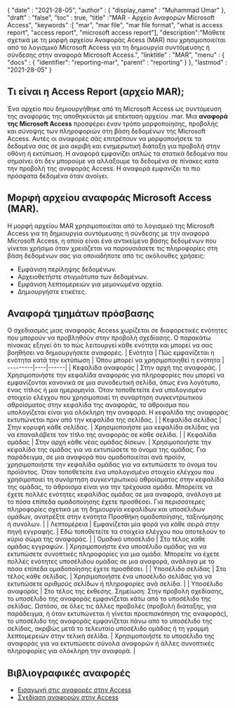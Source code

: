 {
  "date" : "2021-28-05",
  "author" : {
    "display_name" : "Muhammad Umar"
},
  "draft" : "false",
  "toc" : true,
  "title" :"MAR - Αρχείο Αναφορών Microsoft Access",
  "keywords" :[ "mar", "mar file", "mar file format", "what is access report", "access report", "microsoft access report"],
  "description":"Μάθετε σχετικά με τη μορφή αρχείου Αναφοράς Acess (MAR) που χρησιμοποιείται από το λογισμικό Microsoft Access για τη δημιουργία συντόμευσης ή σύνδεσης στην αναφορά Microsoft Access.",
  "linktitle" : "MAR",
  "menu" : {
    "docs" : {
    "identifier": "reporting-mar",
      "parent" : "reporting"
}
},
  "lastmod" : "2021-28-05"
}

## Τι είναι η Access Report (αρχείο MAR); ##
Ένα αρχείο που δημιουργήθηκε από τη Microsoft Access ως συντόμευση της αναφοράς της αποθηκεύεται με επέκταση αρχείου .mar. Μια **αναφορά της Microsoft Access** προσφέρει έναν τρόπο μορφοποίησης, προβολής και σύνοψης των πληροφοριών στη βάση δεδομένων της Microsoft Access. Αυτές οι αναφορές σάς επιτρέπουν να μορφοποιήσετε τα δεδομένα σας σε μια ακριβή και ενημερωτική διάταξη για προβολή στην οθόνη ή εκτύπωση. Η αναφορά εμφανίζει απλώς τα στατικά δεδομένα που σημαίνει ότι δεν μπορούμε να αλλάξουμε τα δεδομένα σε πίνακες κατά την προβολή της αναφοράς Access. Η αναφορά εμφανίζει τα πιο πρόσφατα δεδομένα όταν ανοίγει.

## Μορφή αρχείου αναφοράς Microsoft Access (MAR).

Η μορφή αρχείου MAR χρησιμοποιείται από το λογισμικό της Microsoft Access για τη δημιουργία συντόμευσης ή σύνδεσης με την αναφορά Microsoft Access, η οποία είναι ένα αντικείμενο βάσης δεδομένων που γίνεται χρήσιμο όταν χρειάζεται να παρουσιάσετε τις πληροφορίες στη βάση δεδομένων σας για οποιαδήποτε από τις ακόλουθες χρήσεις:

- Εμφάνιση περίληψης δεδομένων.
- Αρχειοθετήστε στιγμιότυπα των δεδομένων.
- Εμφάνιση λεπτομερειών για μεμονωμένα αρχεία.
- Δημιουργήστε ετικέτες.

## Αναφορά τμημάτων πρόσβασης
Ο σχεδιασμός μιας αναφοράς Access χωρίζεται σε διαφορετικές ενότητες που μπορούν να προβληθούν στην προβολή σχεδίασης. Ο παρακάτω πίνακας εξηγεί ότι το πώς λειτουργεί κάθε ενότητα και μπορεί να σας βοηθήσει να δημιουργήσετε αναφορές.
| Ενότητα | Πώς εμφανίζεται η ενότητα κατά την εκτύπωση | Όπου μπορεί να χρησιμοποιηθεί η ενότητα |
---------|----|------|
| Κεφαλίδα αναφοράς | Στην αρχή της αναφοράς. | Χρησιμοποιήστε την κεφαλίδα αναφοράς για πληροφορίες που μπορεί να εμφανίζονται κανονικά σε μια συνοδευτική σελίδα, όπως ένα λογότυπο, ένας τίτλος ή μια ημερομηνία. Όταν τοποθετείτε ένα υπολογισμένο στοιχείο ελέγχου που χρησιμοποιεί τη συνάρτηση συγκεντρωτικού αθροίσματος στην κεφαλίδα της αναφοράς, το άθροισμα που υπολογίζεται είναι για ολόκληρη την αναφορά. Η κεφαλίδα της αναφοράς εκτυπώνεται πριν από την κεφαλίδα της σελίδας. |
| Κεφαλίδα σελίδας | Στην κορυφή κάθε σελίδας. | Χρησιμοποιήστε μια κεφαλίδα σελίδας για να επαναλάβετε τον τίτλο της αναφοράς σε κάθε σελίδα. |
| Κεφαλίδα ομάδας | Στην αρχή κάθε νέας ομάδας δίσκων. | Χρησιμοποιήστε την κεφαλίδα της ομάδας για να εκτυπώσετε το όνομα της ομάδας. Για παράδειγμα, σε μια αναφορά που ομαδοποιείται ανά προϊόν, χρησιμοποιήστε την κεφαλίδα ομάδας για να εκτυπώσετε το όνομα του προϊόντος. Όταν τοποθετείτε ένα υπολογισμένο στοιχείο ελέγχου που χρησιμοποιεί τη συνάρτηση συγκεντρωτικού αθροίσματος στην κεφαλίδα της ομάδας, το άθροισμα είναι για την τρέχουσα ομάδα. Μπορείτε να έχετε πολλές ενότητες κεφαλίδας ομάδας σε μια αναφορά, ανάλογα με το πόσα επίπεδα ομαδοποίησης έχετε προσθέσει. Για περισσότερες πληροφορίες σχετικά με τη δημιουργία κεφαλίδων και υποσέλιδων ομάδων, ανατρέξτε στην ενότητα Προσθήκη ομαδοποίησης, ταξινόμησης ή συνόλων. |
| Λεπτομέρεια | Εμφανίζεται μία φορά για κάθε σειρά στην πηγή εγγραφής. | Εδώ τοποθετείτε τα στοιχεία ελέγχου που αποτελούν το κύριο σώμα της αναφοράς. |
| Ομαδικό υποσέλιδο | Στο τέλος κάθε ομάδας εγγραφών. | Χρησιμοποιήστε ένα υποσέλιδο ομάδας για να εκτυπώσετε συνοπτικές πληροφορίες για μια ομάδα. Μπορείτε να έχετε πολλές ενότητες υποσέλιδου ομάδας σε μια αναφορά, ανάλογα με το πόσα επίπεδα ομαδοποίησης έχετε προσθέσει. |
| Υποσέλιδο σελίδας | Στο τέλος κάθε σελίδας. | Χρησιμοποιήστε ένα υποσέλιδο σελίδας για να εκτυπώσετε αριθμούς σελίδων ή πληροφορίες ανά σελίδα. |
| Υποσέλιδο αναφοράς | Στο τέλος της έκθεσης. Σημείωση: Στην προβολή σχεδίασης, το υποσέλιδο της αναφοράς εμφανίζεται κάτω από το υποσέλιδο της σελίδας. Ωστόσο, σε όλες τις άλλες προβολές (προβολή διάταξης, για παράδειγμα, ή όταν εκτυπώνεται ή γίνεται προεπισκόπηση της αναφοράς), το υποσέλιδο της αναφοράς εμφανίζεται πάνω από το υποσέλιδο της σελίδας, ακριβώς μετά το τελευταίο υποσέλιδο ομάδας ή τη γραμμή λεπτομερειών στην τελική σελίδα. | Χρησιμοποιήστε το υποσέλιδο της αναφοράς για να εκτυπώσετε σύνολα αναφορών ή άλλες συνοπτικές πληροφορίες για ολόκληρη την αναφορά. |






## Βιβλιογραφικές αναφορές ##

- [Εισαγωγή στις αναφορές στην Access](https://support.microsoft.com/en-us/office/introduction-to-reports-in-access-e0869f59-7536-4d19-8e05-7158dcd3681c)
- [Σχεδίαση αναφορών στην Access](https://github.com/prijuly2000/DBMS/blob/master/DesigningReportsinAccess2010.pdf)

